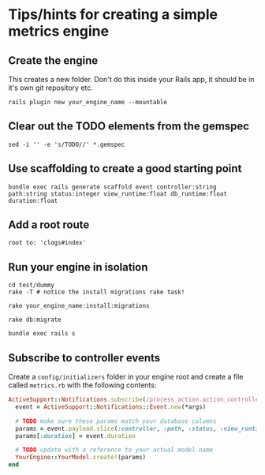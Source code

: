 # Tips/hints for creating a simple metrics engine

## Create the engine

This creates a new folder. Don't do this inside your Rails app, it should be in
it's own git repository etc.

`rails plugin new your_engine_name --mountable`

## Clear out the TODO elements from the gemspec

`sed -i '' -e 's/TODO//' *.gemspec`

## Use scaffolding to create a good starting point

`bundle exec rails generate scaffold event controller:string path:string status:integer view_runtime:float db_runtime:float duration:float`

## Add a root route

`root to: 'clogs#index' `

## Run your engine in isolation

```shell
cd test/dummy
rake -T # notice the install migrations rake task!

rake your_engine_name:install:migrations

rake db:migrate 

bundle exec rails s 
```

## Subscribe to controller events

Create a `config/initializers` folder in your engine root and create a file
called `metrics.rb` with the following contents:

```ruby
ActiveSupport::Notifications.subscribe(/process_action.action_controller/) do |*args| 
  event = ActiveSupport::Notifications::Event.new(*args)

  # TODO make sure these params match your database columns
  params = event.payload.slice(:controller, :path, :status, :view_runtime, :db_runtime)
  params[:duration] = event.duration

  # TODO update with a reference to your actual model name
  YourEngine::YourModel.create!(params)
end
```
